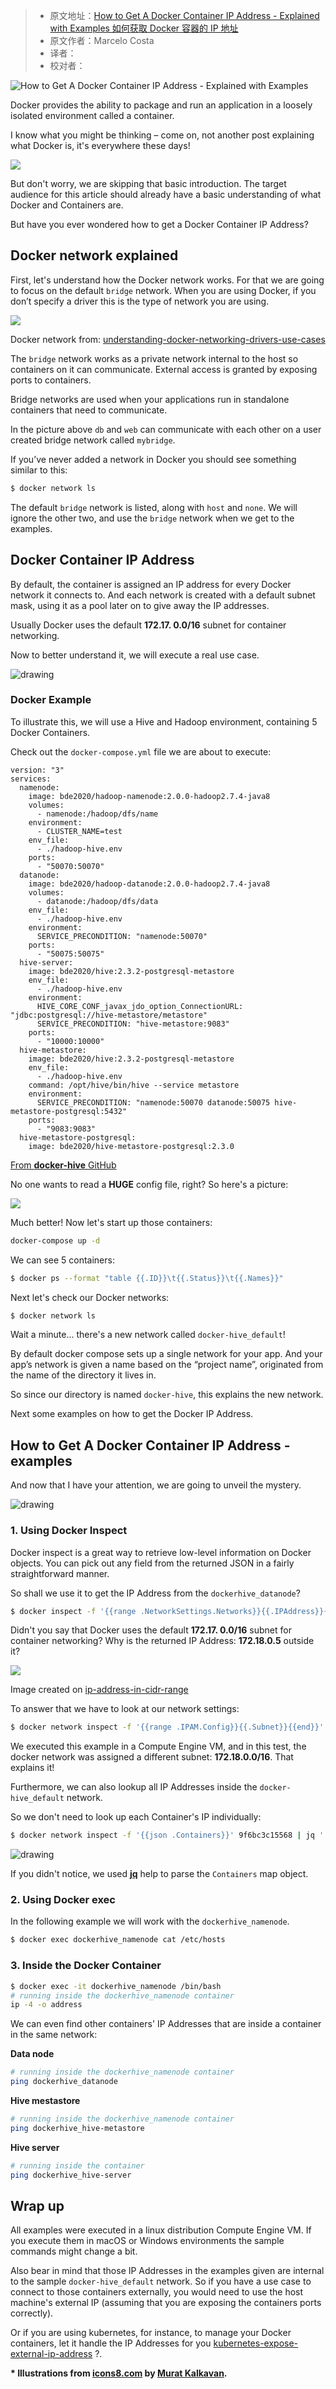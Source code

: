 > * 原文地址：[How to Get A Docker Container IP Address - Explained with Examples 如何获取 Docker 容器的 IP 地址](https://www.freecodecamp.org/news/how-to-get-a-docker-container-ip-address-explained-with-examples/)
> * 原文作者：Marcelo Costa
> * 译者：
> * 校对者：

![How to Get A Docker Container IP Address - Explained with Examples](https://images.unsplash.com/photo-1545935950-b7a28791ad7a?ixlib=rb-1.2.1&q=80&fm=jpg&crop=entropy&cs=tinysrgb&w=2000&fit=max&ixid=eyJhcHBfaWQiOjExNzczfQ)

Docker provides the ability to package and run an application in a loosely isolated environment called a container.

I know what you might be thinking – come on, not another post explaining what Docker is, it's everywhere these days!

![](https://www.freecodecamp.org/news/content/images/2020/06/docker-i-see.jpg)

But don't worry, we are skipping that basic introduction. The target audience for this article should already have a basic understanding of what Docker and Containers are.

But have you ever wondered how to get a Docker Container IP Address?

## Docker network explained

  
First, let's understand how the Docker network works. For that we are going to focus on the default  `bridge`  network. When you are using Docker, if you don’t specify a driver this is the type of network you are using.

![](https://www.freecodecamp.org/news/content/images/2020/06/docker-network.png)

Docker network from:  [understanding-docker-networking-drivers-use-cases][1]

The  `bridge`  network works as a private network internal to the host so containers on it can communicate. External access is granted by exposing ports to containers.

Bridge networks are used when your applications run in standalone containers that need to communicate.

In the picture above  `db`  and  `web`  can communicate with each other on a user created bridge network called  `mybridge`.

If you’ve never added a network in Docker you should see something similar to this:

```bash
$ docker network ls


```

The default  `bridge`  network is listed, along with  `host`  and  `none`. We will ignore the other two, and use the  `bridge`  network when we get to the examples.

## Docker Container IP Address

  
By default, the container is assigned an IP address for every Docker network it connects to. And each network is created with a default subnet mask, using it as a pool later on to give away the IP addresses.

Usually Docker uses the default  **172.17. 0.0/16**  subnet for container networking.

Now to better understand it, we will execute a real use case.

![drawing](https://www.freecodecamp.org/news/content/images/2020/06/flamenco-done.png)

### Docker Example

  
To illustrate this, we will use a Hive and Hadoop environment, containing 5 Docker Containers.

Check out the  `docker-compose.yml`  file we are about to execute:

```
version: "3"
services:
  namenode:
    image: bde2020/hadoop-namenode:2.0.0-hadoop2.7.4-java8
    volumes:
      - namenode:/hadoop/dfs/name
    environment:
      - CLUSTER_NAME=test
    env_file:
      - ./hadoop-hive.env
    ports:
      - "50070:50070"
  datanode:
    image: bde2020/hadoop-datanode:2.0.0-hadoop2.7.4-java8
    volumes:
      - datanode:/hadoop/dfs/data
    env_file:
      - ./hadoop-hive.env
    environment:
      SERVICE_PRECONDITION: "namenode:50070"
    ports:
      - "50075:50075"
  hive-server:
    image: bde2020/hive:2.3.2-postgresql-metastore
    env_file:
      - ./hadoop-hive.env
    environment:
      HIVE_CORE_CONF_javax_jdo_option_ConnectionURL: "jdbc:postgresql://hive-metastore/metastore"
      SERVICE_PRECONDITION: "hive-metastore:9083"
    ports:
      - "10000:10000"
  hive-metastore:
    image: bde2020/hive:2.3.2-postgresql-metastore
    env_file:
      - ./hadoop-hive.env
    command: /opt/hive/bin/hive --service metastore
    environment:
      SERVICE_PRECONDITION: "namenode:50070 datanode:50075 hive-metastore-postgresql:5432"
    ports:
      - "9083:9083"
  hive-metastore-postgresql:
    image: bde2020/hive-metastore-postgresql:2.3.0

```

[From  **docker-hive**  GitHub][2]

No one wants to read a  **HUGE**  config file, right? So here's a picture:

![](https://www.freecodecamp.org/news/content/images/2020/06/Screen-Shot-2020-06-21-at-2.48.18-PM.png)

Much better! Now let's start up those containers:

```bash
docker-compose up -d

```

We can see 5 containers:

```bash
$ docker ps --format "table {{.ID}}\t{{.Status}}\t{{.Names}}"

```

Next let's check our Docker networks:

```bash
$ docker network ls

```

Wait a minute... there's a new network called  `docker-hive_default`!

By default docker compose sets up a single network for your app. And your app’s network is given a name based on the “project name”, originated from the name of the directory it lives in.

So since our directory is named  `docker-hive`, this explains the new network.

Next some examples on how to get the Docker IP Address.

## How to Get A Docker Container IP Address - examples  

And now that I have your attention, we are going to unveil the mystery.

![drawing](https://www.freecodecamp.org/news/content/images/2020/06/bermuda-logged-out-1.png)

### 1\. Using Docker Inspect

  
Docker inspect is a great way to retrieve low-level information on Docker objects. You can pick out any field from the returned JSON in a fairly straightforward manner.

So shall we use it to get the IP Address from the  `dockerhive_datanode`?

```bash
$ docker inspect -f '{{range .NetworkSettings.Networks}}{{.IPAddress}}{{end}}' 75000c343eb7

```

Didn't you say that Docker uses the default  **172.17. 0.0/16**  subnet for container networking? Why is the returned IP Address:  **172.18.0.5**  outside it?

![](https://www.freecodecamp.org/news/content/images/2020/06/Screen-Shot-2020-06-22-at-3.25.07-PM.png)

Image created on  [ip-address-in-cidr-range][3]

To answer that we have to look at our network settings:

```bash
$ docker network inspect -f '{{range .IPAM.Config}}{{.Subnet}}{{end}}'  9f6bc3c15568

```

We executed this example in a Compute Engine VM, and in this test, the docker network was assigned a different subnet:  **172.18.0.0/16**. That explains it!

Furthermore, we can also lookup all IP Addresses inside the  `docker-hive_default`  network.

So we don't need to look up each Container's IP individually:

```bash
$ docker network inspect -f '{{json .Containers}}' 9f6bc3c15568 | jq '.[] | .Name + ":" + .IPv4Address'

```

![drawing](https://www.freecodecamp.org/news/content/images/2020/06/cherry-success.png)

If you didn't notice, we used  [**jq**][4]  help to parse the  `Containers`  map object.

### 2\. Using Docker exec

In the following example we will work with the  `dockerhive_namenode`.

```bash
$ docker exec dockerhive_namenode cat /etc/hosts

```

### 3\. Inside the Docker Container

```bash
$ docker exec -it dockerhive_namenode /bin/bash
# running inside the dockerhive_namenode container
ip -4 -o address

```

We can even find other containers' IP Addresses that are inside a container in the same network:

**Data node**

```bash
# running inside the dockerhive_namenode container
ping dockerhive_datanode

```

**Hive mestastore**

```bash
# running inside the dockerhive_namenode container
ping dockerhive_hive-metastore

```

**Hive server**

```bash
# running inside the container
ping dockerhive_hive-server

```

## **Wrap up**

All examples were executed in a linux distribution Compute Engine VM. If you execute them in macOS or Windows environments the sample commands might change a bit.

Also bear in mind that those IP Addresses in the examples given are internal to the sample  `docker-hive_default`  network. So if you have a use case to connect to those containers externally, you would need to use the host machine's external IP (assuming that you are exposing the containers ports correctly).  
  
Or if you are using kubernetes, for instance, to manage your Docker containers, let it handle the IP Addresses for you  [kubernetes-expose-external-ip-address][5]  ?.

**\* Illustrations from  [icons8.com][6]  by  [Murat Kalkavan][7].**

[1]: https://www.docker.com/blog/understanding-docker-networking-drivers-use-cases/
[2]: https://github.com/mesmacosta/docker-hive
[3]: https://tehnoblog.org/ip-tools/ip-address-in-cidr-range/
[4]: https://github.com/stedolan/jq
[5]: https://kubernetes.io/docs/tutorials/stateless-application/expose-external-ip-address/
[6]: https://icons8.com/
[7]: https://dribbble.com/muratkalkavan
